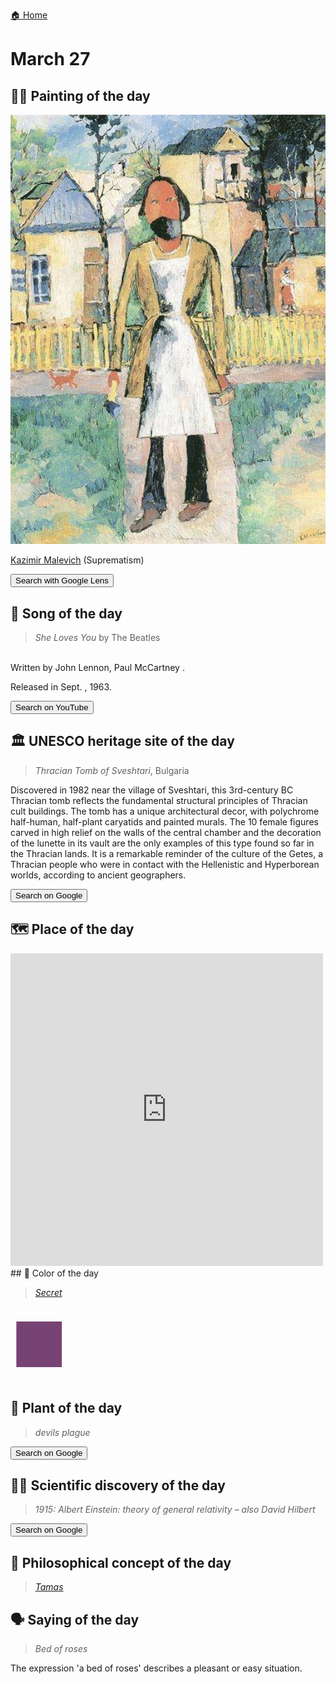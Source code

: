 
[🏠 Home](../../index.md)

# March 27

## 🧑‍🎨 Painting of the day

<img width="600" src="../img/Kazimir_Malevich_3.jpg">

[Kazimir Malevich](http://en.wikipedia.org/wiki/Kazimir_Malevich) (Suprematism)

<button class="btn btn-success"
onclick=" window.open('https://lens.google.com/uploadbyurl?url=https://iretes.github.io/one-a-day/data/img/Kazimir_Malevich_3.jpg','_blank')">
Search with Google Lens
</button>

## 🎼 Song of the day

> *She Loves You*
by The Beatles

<br />Written by John Lennon, Paul McCartney .

Released in Sept. , 1963.

<button class="btn btn-success"
onclick=" window.open('http://www.youtube.com/search?q=She Loves You by The Beatles','_blank')">
Search on YouTube
</button>

## 🏛️ UNESCO heritage site of the day

> *Thracian Tomb of Sveshtari*, Bulgaria

<p>Discovered in 1982 near the village of Sveshtari, this 3rd-century BC Thracian tomb reflects the fundamental structural principles of Thracian cult buildings. The tomb has a unique architectural decor, with polychrome half-human, half-plant caryatids and painted murals. The 10 female figures carved in high relief on the walls of the central chamber and the decoration of the lunette in its vault are the only examples of this type found so far in the Thracian lands. It is a remarkable reminder of the culture of the Getes, a Thracian people who were in contact with the Hellenistic and Hyperborean worlds, according to ancient geographers.</p>

<button class="btn btn-success"
onclick=" window.open('http://www.google.com/search?q=Thracian Tomb of Sveshtari','_blank')">
Search on Google
</button>

## 🗺️ Place of the day

<iframe
src="https://www.mapcrunch.com"
name="mapcrunch"
width="500"
height="500"
allowTransparency="true"
scrolling="no"
frameborder="0"
>
</iframe>
## 🎨 Color of the day

> *[Secret](https://en.wikipedia.org/wiki/Shades_of_purple#Secret)*

<div style="color:#764374; font-size: 100px;">&#9632;</div>

## 🌿 Plant of the day

> *devils plague*

<button class="btn btn-success"
onclick=" window.open('http://www.google.com/search?q=devils plague','_blank')">
Search on Google
</button>

## 🧑‍🔬 Scientific discovery of the day

> *1915: Albert Einstein: theory of general relativity – also David Hilbert*

<button class="btn btn-success"
onclick=" window.open('http://www.google.com/search?q=1915: Albert Einstein: theory of general relativity – also David Hilbert','_blank')"> 
Search on Google
</button>

## 💭 Philosophical concept of the day

> *[Tamas](https://en.wikipedia.org/wiki/Tamas_(philosophy))*

## 🗣️ Saying of the day

> *Bed of roses*

The expression 'a bed of roses' describes a pleasant or easy situation.

